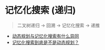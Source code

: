 # 记忆化搜索 (递归)

> 二叉树递归 -> 回溯 -> 记忆化搜索 -> 递推

- [动态规划与记忆化搜索有什么异同](https://blog.csdn.net/weixin_35756637/article/details/129586262)
- [记忆化搜索到底是不是动态规划？](https://zhuanlan.zhihu.com/p/639500244)